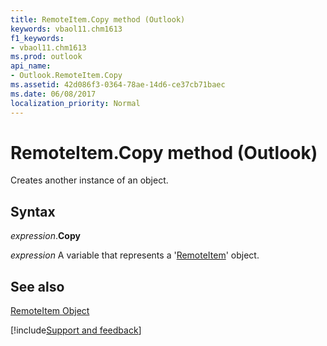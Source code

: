 ```yaml
---
title: RemoteItem.Copy method (Outlook)
keywords: vbaol11.chm1613
f1_keywords:
- vbaol11.chm1613
ms.prod: outlook
api_name:
- Outlook.RemoteItem.Copy
ms.assetid: 42d086f3-0364-78ae-14d6-ce37cb71baec
ms.date: 06/08/2017
localization_priority: Normal
---
```



# RemoteItem.Copy method (Outlook)

Creates another instance of an object.


## Syntax

_expression_.**Copy**

_expression_ A variable that represents a '[RemoteItem](Outlook.RemoteItem.md)' object.


## See also


[RemoteItem Object](Outlook.RemoteItem.md)

[!include[Support and feedback](~/includes/feedback-boilerplate.md)]